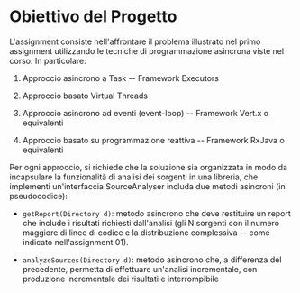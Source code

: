 # Obiettivo del Progetto

L'assignment consiste nell'affrontare il problema illustrato nel primo
assignment utilizzando le tecniche di programmazione asincrona viste nel
corso. In particolare:

1.  Approccio asincrono a Task -- Framework Executors

2.  Approccio basato Virtual Threads

3.  Approccio asincrono ad eventi (event-loop) -- Framework Vert.x o
    equivalenti

4.  Approccio basato su programmazione reattiva -- Framework RxJava o
    equivalenti

Per ogni approccio, si richiede che la soluzione sia organizzata in modo
da incapsulare la funzionalità di analisi dei sorgenti in una libreria,
che implementi un'interfaccia SourceAnalyser includa due metodi
asincroni (in pseudocodice):

-   `getReport(Directory d)`: metodo asincrono che deve restituire un
    report che include i risultati richiesti dall'analisi (gli N
    sorgenti con il numero maggiore di linee di codice e la
    distribuzione complessiva -- come indicato nell'assignment 01).

-   `analyzeSources(Directory d)`: metodo asincrono che, a differenza
    del precedente, permetta di effettuare un'analisi incrementale, con
    produzione incrementale dei risultati e interrompibile

